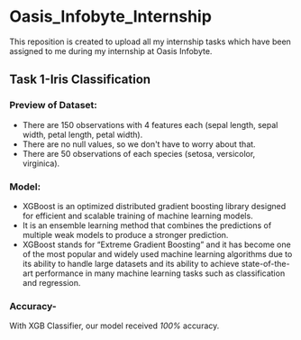 # Oasis_Infobyte_Internship
This reposition is created to upload all my internship tasks which have been assigned to me during my internship at Oasis Infobyte.
## Task 1-Iris Classification
### Preview of Dataset:
- There are 150 observations with 4 features each (sepal length, sepal width, petal length, petal width).
- There are no null values, so we don't have to worry about that.
- There are 50 observations of each species (setosa, versicolor, virginica).

### Model:
- XGBoost is an optimized distributed gradient boosting library designed for efficient and scalable training of machine learning models. 
- It is an ensemble learning method that combines the predictions of multiple weak models to produce a stronger prediction. 
- XGBoost stands for “Extreme Gradient Boosting” and it has become one of the most popular and widely used machine learning algorithms due to its ability to handle large datasets and its ability to achieve state-of-the-art performance in many machine learning tasks such as classification and regression.

### Accuracy-
With XGB Classifier, our model received *100%* accuracy.
